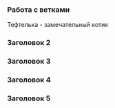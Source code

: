 ### Работа с ветками
Тефтелька - замечательный котик
### Заголовок 2
### Заголовок 3
### Заголовок 4
### Заголовок 5